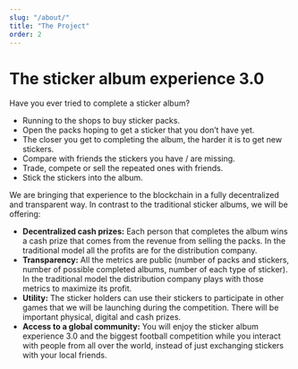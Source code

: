 ```yaml
---
slug: "/about/"
title: "The Project"
order: 2
---
```

# The sticker album experience 3.0

Have you ever tried to complete a sticker album? 

- Running to the shops to buy sticker packs.
- Open the packs hoping to get a sticker that you don’t have yet. 
- The closer you get to completing the album, the harder it is to get new stickers.
- Compare with friends the stickers you have / are missing.
- Trade, compete or sell the repeated ones with friends.
- Stick the stickers into the album.

We are bringing that experience to the blockchain in a fully decentralized and transparent way. In contrast to the traditional sticker albums, we will be offering:

- **Decentralized cash prizes:** Each person that completes the album wins a cash prize that comes from the revenue from selling the packs. In the traditional model all the profits are for the distribution company.
- **Transparency:** All the metrics are public (number of packs and stickers, number of possible completed albums, number of each type of sticker). In the traditional model the distribution company plays with those metrics to maximize its profit.
- **Utility:** The sticker holders can use their stickers to participate in other games that we will be launching during the competition. There will be important physical, digital and cash prizes.
- **Access to a global community:** You will enjoy the sticker album experience 3.0 and the biggest football competition while you interact with people from all over the world, instead of just exchanging stickers with your local friends.
